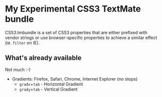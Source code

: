 My Experimental CSS3 TextMate bundle
====================================

CSS3.tmbundle is a set of CSS3 properties that are either prefixed with vendor strings or use browser-specific properties to achieve a similar effect (ie. `filter` on IE).

What's already available
------------------------

Not much :-)

- Gradients: Firefox, Safari, Chrome, Internet Explorer (no stops)
  - `gradx`+`tab` - Horizontal Gradient
  - `grady`+`tab` - Vertical Gradient